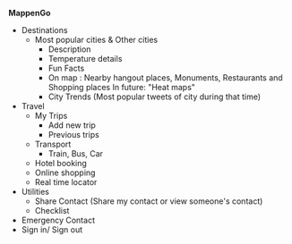 **MappenGo**

+ Destinations
  + Most popular cities & Other cities
     + Description
     + Temperature details
     + Fun Facts
     + On map : Nearby hangout places, Monuments, Restaurants and Shopping places
                In future: "Heat maps"
     + City Trends (Most popular tweets of city during that time)
+ Travel
  + My Trips
     + Add new trip
     + Previous trips
  + Transport 
     + Train, Bus, Car
  + Hotel booking
  + Online shopping
  + Real time locator
+ Utilities
  + Share Contact (Share my contact or view someone's contact)
  + Checklist 
+ Emergency Contact
+ Sign in/ Sign out 
